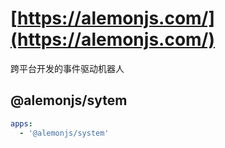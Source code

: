 # [https://alemonjs.com/](https://alemonjs.com/)

跨平台开发的事件驱动机器人

## @alemonjs/sytem

```yaml
apps:
  - '@alemonjs/system'
```
